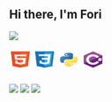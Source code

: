 ## Hi there, I'm Fori
  <div align="left">
    <a href="https://instagram.com/iam_fori">
    <img height="180em" src="https://github-readme-stats.vercel.app/api?username=forigo&show_icons=true&theme=aura&include_all_commits=true&count_private=true"/>
    <!-- <img height="180em" src="https://github-readme-stats.vercel.app/api/top-langs/?username=forigo&layout=compact&langs_count=7&theme=aura"/> --></a>
  </div>

  <div style="display: inline_block"><br>
  <img align="center" height="30" width="40" src="https://raw.githubusercontent.com/devicons/devicon/master/icons/html5/html5-original.svg">
  <img align="center" height="30" width="40" src="https://raw.githubusercontent.com/devicons/devicon/master/icons/css3/css3-original.svg">
  <img align="center" height="30" width="40" src="https://raw.githubusercontent.com/devicons/devicon/master/icons/python/python-original.svg">
  <img align="center" height="30" width="40" src="https://raw.githubusercontent.com/devicons/devicon/master/icons/csharp/csharp-original.svg">
  <!-- <img align="right"  height="150" style="border-radius:50px;" src="https://media.discordapp.net/attachments/639956127056134178/890373478988013628/Publicacoes_Instagram_1_1.png?width=676&height=676"> -->
</div>
  
   ##
<div> 
  <a href="https://instagram.com/felipeforigo" target="_blank"><img src="https://img.shields.io/badge/Instagram-E4405F?style=for-the-badge&logo=instagram&logoColor=white" target="_blank"></a>
  <a href = "https://twitter.com/felipeforigo"><img src="https://img.shields.io/badge/Twitter-1DA1F2?style=for-the-badge&logo=twitter&logoColor=white" target="_blank"></a>
    <a href = "https://github.com/forigo"><img src="https://img.shields.io/badge/GitHub-100000?style=for-the-badge&logo=github&logoColor=white" target="_blank"></a> 
</div>
